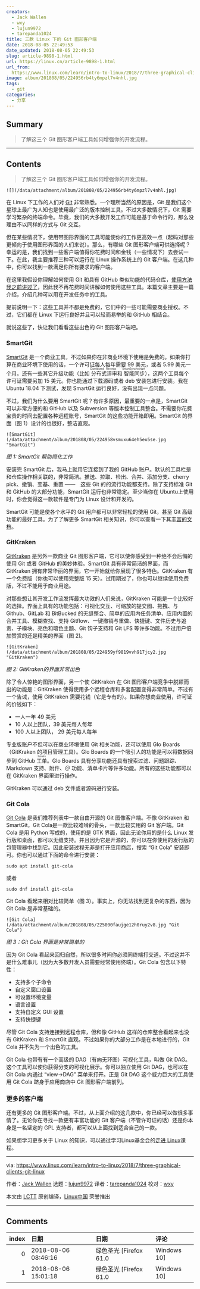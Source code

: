 ```yaml
---
creators:
  - Jack Wallen
  - wxy
  - lujun9972
  - tarepanda1024
title: 三款 Linux 下的 Git 图形客户端
date: 2018-08-05 22:49:53
date_updated: 2018-08-05 22:49:53
slug: article-9898-1.html
url: https://linux.cn/article-9898-1.html
url_from: 
  https://www.linux.com/learn/intro-to-linux/2018/7/three-graphical-clients-git-linux
image: album/201808/05/224956rb4ty6mpzl7v4nhl.jpg
tags:
  - git
categories:
  - 分享
---
```


## Summary

> 了解这三个 Git 图形客户端工具如何增强你的开发流程。

***

<!-- more -->

## Contents

> 
> 了解这三个 Git 图形客户端工具如何增强你的开发流程。
> 
> 
> 

`![](/data/attachment/album/201808/05/224956rb4ty6mpzl7v4nhl.jpg)`

在 Linux 下工作的人们对 [Git](https://git-scm.com/) 非常熟悉。一个理所当然的原因是，Git 是我们这个星球上最广为人知也是使用最广泛的版本控制工具。不过大多数情况下，Git 需要学习繁杂的终端命令。毕竟，我们的大多数开发工作可能是基于命令行的，那么没理由不以同样的方式与 Git 交互。

但在某些情况下，使用带图形界面的工具可能使你的工作更高效一点（起码对那些更倾向于使用图形界面的人们来说）。那么，有哪些 Git 图形客户端可供选择呢？幸运的是，我们找到一些客户端值得你花费时间和金钱（一些情况下）去尝试一下。在此，我主要推荐三种可以运行在 Linux 操作系统上的 Git 客户端。在这几种中，你可以找到一款满足你所有要求的客户端。

在这里我假设你理解如何使用 Git 和具有 GitHub 类似功能的代码仓库，[使用方法我之前讲过了](https://www.linux.com/learn/intro-to-linux/2018/7/introduction-using-git)，因此我不再花费时间讲解如何使用这些工具。本篇文章主要是一篇介绍，介绍几种可以用在开发任务中的工具。

提前说明一下：这些工具并不都是免费的，它们中的一些可能需要商业授权。不过，它们都在 Linux 下运行良好并且可以轻而易举的和 GitHub 相结合。

就说这些了，快让我们看看这些出色的 Git 图形客户端吧。

### SmartGit

[SmartGit](https://www.syntevo.com/smartgit/) 是一个商业工具，不过如果你在非商业环境下使用是免费的。如果你打算在商业环境下使用的话，一个许可证每人每年需要 99 美元，或者 5.99 美元一个月。还有一些其它升级功能（比如<ruby> 分布式评审 <rt>  Distributed Reviews </rt></ruby>和<ruby> 智能同步 <rt>  SmartSynchronize </rt></ruby>），这两个工具每个许可证需要另加 15 美元。你也能通过下载源码或者 deb 安装包进行安装。我在 Ubuntu 18.04 下测试，发现 SmartGit 运行良好，没有出现一点问题。

不过，我们为什么要用 SmartGit 呢？有许多原因，最重要的一点是，SmartGit 可以非常方便的和 GitHub 以及 Subversion 等版本控制工具整合。不需要你花费宝贵的时间去配置各种远程账号，SmartGit 的这些功能开箱即用。SmartGit 的界面（图 1）设计的也很好，整洁直观。

`![SmartGit](/data/attachment/album/201808/05/224958vsmuxu64eh5eu5se.jpg "SmartGit")`

*图 1: SmartGit 帮助简化工作*

安装完 SmartGit 后，我马上就用它连接到了我的 GitHub 账户。默认的工具栏是和仓库操作相关联的，非常简洁。推送、拉取、检出、合并、添加分支、cherry pick、撤销、变基、重置 ——　这些 Git 的的流行功能都支持。除了支持标准 Git 和 GitHub 的大部分功能，SmartGit 运行也非常稳定。至少当你在 Ubuntu上使用时，你会觉得这一款软件是专门为 Linux 设计和开发的。

SmartGit 可能是使各个水平的 Git 用户都可以非常轻松的使用 Git，甚至 Git 高级功能的最好工具。为了了解更多 SmartGit 相关知识，你可以查看一下其[丰富的文档](http://www.syntevo.com/doc/display/SG/Manual)。

### GitKraken

[GitKraken](https://www.gitkraken.com/) 是另外一款商业 Git 图形客户端，它可以使你感受到一种绝不会后悔的使用 Git 或者 GitHub 的美妙体验。SmartGit 具有非常简洁的界面，而 GitKraken 拥有非常华丽的界面，它一开始就给你展现了很多特色。GitKraken 有一个免费版（你也可以使用完整版 15 天）。试用期过了，你也可以继续使用免费版，不过不能用于商业用途。

对那些想让其开发工作流发挥最大功效的人们来说，GitKraken 可能是一个比较好的选择。界面上具有的功能包括：可视化交互、可缩放的提交图、拖拽、与 Github、GitLab 和 BitBucked 的无缝整合、简单的应用内任务清单、应用内置的合并工具、模糊查找、支持 Gitflow、一键撤销与重做、快捷键、文件历史与追责、子模块、亮色和暗色主题、Git 钩子支持和 Git LFS 等许多功能。不过用户倍加赞赏的还是精美的界面（图 2)。

`![GitKraken](/data/attachment/album/201808/05/224959yf9819vvh917jcy2.jpg "GitKraken")`

*图 2: GitKraken的界面非常出色*

除了令人惊艳的图形界面，另一个使 GitKraken 在 Git 图形客户端竞争中脱颖而出的功能是：GitKraken 使得使用多个远程仓库和多套配置变得非常简单。不过有一个告诫，使用 GitKraken 需要花钱（它是专有的）。如果你想商业使用，许可证的价钱如下：

* 一人一年 49 美元
* 10 人以上团队，39 美元每人每年
* 100 人以上团队， 29 美元每人每年

专业版账户不但可以在商业环境使用 Git 相关功能，还可以使用 Glo Boards（GitKraken 的项目管理工具）。Glo Boards 的一个吸引人的功能是可以将数据同步到 GitHub <ruby> 工单 <rt>  Issues </rt></ruby>。Glo Boards 具有分享功能还具有搜索过滤、问题跟踪、Markdown 支持、附件、＠ 功能、清单卡片等许多功能。所有的这些功能都可以在 GitKraken 界面里进行操作。

GitKraken 可以通过 deb 文件或者源码进行安装。

### Git Cola

[Git Cola](https://git-cola.github.io/) 是我们推荐列表中一款自由开源的 Git 图像客户端。不像 GitKraken 和 SmartGit，Git Cola是一款比较难啃的骨头，一款比较实用的 Git 客户端。Git Cola 是用 Python 写成的，使用的是 GTK 界面，因此无论你用的是什么 Linux 发行版和桌面，都可以无缝支持。并且因为它是开源的，你可以在你使用的发行版的包管理器中找到它。因此安装过程无非是打开应用商店，搜索 “Git Cola” 安装即可。你也可以通过下面的命令进行安装：

```shell
sudo apt install git-cola
```

或者

```shell
sudo dnf install git-cola
```

Git Cola 看起来相对比较简单（图 3）。事实上，你无法找到更复杂的东西，因为 Git Cola 是非常基础的。

`![Git Cola](/data/attachment/album/201808/05/225000faujge12h0ruy2v8.jpg "Git Cola")`

*图 3：Git Cola 界面是非常简单的*

因为 Git Cola 看起来回归自然，所以很多时间你必须同终端打交道。不过这并不是什么难事儿（因为大多数开发人员需要经常使用终端）。Git Cola 包含以下特性：

* 支持多个子命令
* 自定义窗口设置
* 可设置环境变量
* 语言设置
* 支持自定义 GUI 设置
* 支持快捷键

尽管 Git Cola 支持连接到远程仓库，但和像 GitHub 这样的仓库整合看起来也没有 GitKraken 和 SmartGit 直观。不过如果你的大部分工作是在本地进行的，Git Cola 并不失为一个出色的工具。

Git Cola 也带有有一个高级的 DAG（有向无环图）可视化工具，叫做 Git DAG。这个工具可以使你获得分支的可视化展示。你可以独立使用 Git DAG，也可以在 Git Cola 内通过 “view->DAG” 菜单来打开。正是 Git DAG 这个威力巨大的工具使用 Git Cola 跻身于应用商店中 Git 图形客户端前列。

### 更多的客户端

还有更多的 Git 图形客户端。不过，从上面介绍的这几款中，你已经可以做很多事情了。无论你在寻找一款更有丰富功能的 Git 客户端（不管许可证的话）还是你本身是一名坚定的 GPL 支持者，都可以从上面找到适合自己的一款。

如果想学习更多关于 Linux 的知识，可以通过学习Linux基金会的[走进 Linux](https://training.linuxfoundation.org/linux-courses/system-administration-training/introduction-to-linux)课程。

---

via: <https://www.linux.com/learn/intro-to-linux/2018/7/three-graphical-clients-git-linux>

作者：[Jack Wallen](https://www.linux.com/users/jlwallen) 选题：[lujun9972](https://github.com/lujun9972) 译者：[tarepanda1024](https://github.com/tarepanda1024) 校对：[wxy](https://github.com/wxy)

本文由 [LCTT](https://github.com/LCTT/TranslateProject) 原创编译，[Linux中国](https://linux.cn/) 荣誉推出

***

## Comments

|   index | 日期                | 日期                               | 评论                                                                                                                                                                                                                 |
|--------:|:--------------------|:-----------------------------------|:---------------------------------------------------------------------------------------------------------------------------------------------------------------------------------------------------------------------|
|       0 | 2018-08-06 08:46:16 | 绿色圣光 [Firefox 61.0|Windows 10] | <div class="quote"><blockquote>SmartGit 是一个商业工具，不过如果你在非商业环境下使用是免费的。如果你打算在商业环境下使用的话，一个许可证每人每年需要 99 美元，或者 5.99 美元一个月。</blockquote></div>99/12&gt;5.99 |
|       1 | 2018-08-06 15:01:18 | 绿色圣光 [Firefox 61.0|Windows 10] | 按月付费好像是没有服务支持。                                                                                                                                                                                         |
